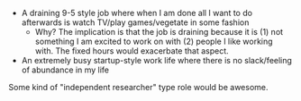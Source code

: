 - A draining 9-5 style job where when I am done all I want to do afterwards is watch TV/play games/vegetate in some fashion
	- Why? The implication is that the job is draining because it is (1) not something I am excited to work on with (2) people I like working with. The fixed hours would exacerbate that aspect.
- An extremely busy startup-style work life where there is no slack/feeling of abundance in my life

Some kind of "independent researcher" type role would be awesome.